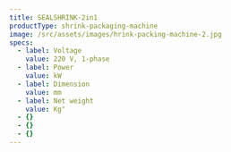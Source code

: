 ```yaml
---
title: SEALSHRINK-2in1
productType: shrink-packaging-machine
image: /src/assets/images/hrink-packing-machine-2.jpg
specs:
  - label: Voltage
    value: 220 V, 1-phase
  - label: Power
    value: kW
  - label: Dimension
    value: mm
  - label: Net weight
    value: Kg"
  - {}
  - {}
  - {}
---
```

